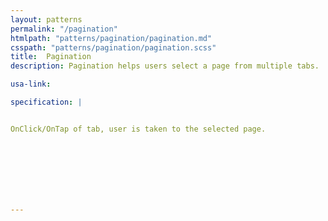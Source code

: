 ```yaml
---
layout: patterns
permalink: "/pagination"
htmlpath: "patterns/pagination/pagination.md"
csspath: "patterns/pagination/pagination.scss"
title:  Pagination
description: Pagination helps users select a page from multiple tabs.

usa-link: 

specification: |


OnClick/OnTap of tab, user is taken to the selected page.
       


  
   



---
```

<!--- if extra information is needed for this pattern, write here in Markdown. -->
<!--- to learn markdown format go to https://docs.github.com/en/github/writing-on-github/basic-writing-and-formatting-syntax -->


